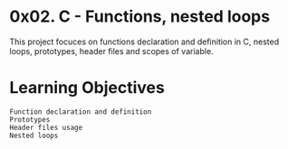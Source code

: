 # 0x02. C - Functions, nested loops
This project focuces on functions declaration and definition in C, nested loops, prototypes, header files and scopes of variable.

# Learning Objectives
    Function declaration and definition
    Prototypes
    Header files usage
    Nested loops